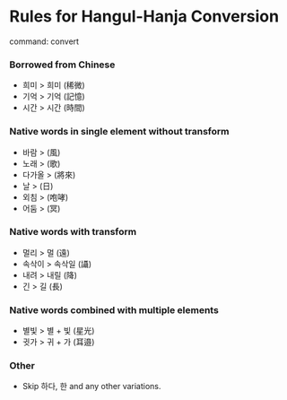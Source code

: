 # Rules for Hangul-Hanja Conversion

command: convert

### Borrowed from Chinese

- 희미 > 희미 (稀微)
- 기억 > 기억 (記憶)
- 시간 > 시간 (時間)

### Native words in single element without transform

- 바람 > (風)
- 노래 > (歌)
- 다가올 > (將來)
- 날 > (日)
- 외침 > (咆哮)
- 어둠 > (冥)

### Native words with transform

- 멀리 > 멀 (遠)
- 속삭이 > 속삭일 (讘)
- 내려 > 내릴 (降)
- 긴 > 길 (長)

### Native words combined with multiple elements

- 별빛 > 별 + 빛 (星光)
- 귓가 > 귀 + 가 (耳邉)

### Other

- Skip 하다, 한 and any other variations.